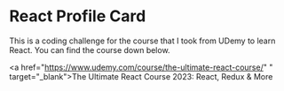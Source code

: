 # React Profile Card

This is a coding challenge for the course that I took from UDemy to learn React. You can find the course down below.

<a href="https://www.udemy.com/course/the-ultimate-react-course/"
" target="\_blank">The Ultimate React Course 2023: React, Redux & More</a>
